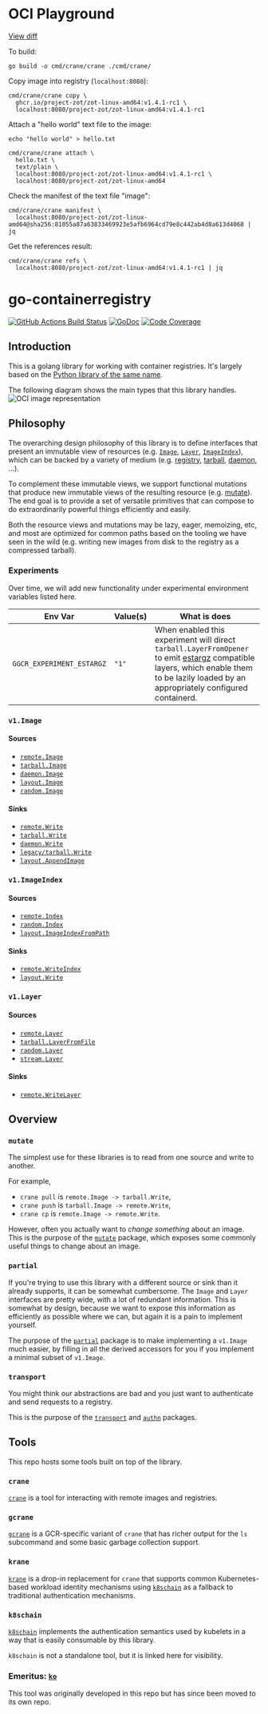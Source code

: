 # OCI Playground

[View diff](https://github.com/google/go-containerregistry/compare/main...oci-playground:main)

To build:
```
go build -o cmd/crane/crane ./cmd/crane/
```

Copy image into registry (`localhost:8080`):
```
cmd/crane/crane copy \
  ghcr.io/project-zot/zot-linux-amd64:v1.4.1-rc1 \
  localhost:8080/project-zot/zot-linux-amd64:v1.4.1-rc1
```

Attach a "hello world" text file to the image:
```
echo "hello world" > hello.txt

cmd/crane/crane attach \
  hello.txt \
  text/plain \
  localhost:8080/project-zot/zot-linux-amd64:v1.4.1-rc1 \
  localhost:8080/project-zot/zot-linux-amd64
```

Check the manifest of the text file "image":
```
cmd/crane/crane manifest \
  localhost:8080/project-zot/zot-linux-amd64@sha256:81055a87a63833469923e5afb6964cd79e8c442ab4d8a613d4068 | jq
```

Get the references result:
```
cmd/crane/crane refs \
  localhost:8080/project-zot/zot-linux-amd64:v1.4.1-rc1 | jq
```

# go-containerregistry

[![GitHub Actions Build Status](https://github.com/google/go-containerregistry/workflows/Build/badge.svg)](https://github.com/google/go-containerregistry/actions?query=workflow%3ABuild)
[![GoDoc](https://godoc.org/github.com/google/go-containerregistry?status.svg)](https://godoc.org/github.com/google/go-containerregistry)
[![Code Coverage](https://codecov.io/gh/google/go-containerregistry/branch/main/graph/badge.svg)](https://codecov.io/gh/google/go-containerregistry)

## Introduction

This is a golang library for working with container registries.
It's largely based on the [Python library of the same name](https://github.com/google/containerregistry).

The following diagram shows the main types that this library handles.
![OCI image representation](images/ociimage.jpeg)

## Philosophy

The overarching design philosophy of this library is to define interfaces that present an immutable
view of resources (e.g. [`Image`](https://godoc.org/github.com/google/go-containerregistry/pkg/v1#Image),
[`Layer`](https://godoc.org/github.com/google/go-containerregistry/pkg/v1#Layer),
[`ImageIndex`](https://godoc.org/github.com/google/go-containerregistry/pkg/v1#ImageIndex)),
which can be backed by a variety of medium (e.g. [registry](./pkg/v1/remote/README.md),
[tarball](./pkg/v1/tarball/README.md), [daemon](./pkg/v1/daemon/README.md), ...).

To complement these immutable views, we support functional mutations that produce new immutable views
of the resulting resource (e.g. [mutate](./pkg/v1/mutate/README.md)).  The end goal is to provide a
set of versatile primitives that can compose to do extraordinarily powerful things efficiently and easily.

Both the resource views and mutations may be lazy, eager, memoizing, etc, and most are optimized
for common paths based on the tooling we have seen in the wild (e.g. writing new images from disk
to the registry as a compressed tarball).


### Experiments

Over time, we will add new functionality under experimental environment variables listed here.

| Env Var | Value(s) | What is does |
|---------|----------|--------------|
| `GGCR_EXPERIMENT_ESTARGZ` | `"1"` | When enabled this experiment will direct `tarball.LayerFromOpener` to emit [estargz](https://github.com/opencontainers/image-spec/issues/815) compatible layers, which enable them to be lazily loaded by an appropriately configured containerd. |


### `v1.Image`

#### Sources

* [`remote.Image`](https://godoc.org/github.com/google/go-containerregistry/pkg/v1/remote#Image)
* [`tarball.Image`](https://godoc.org/github.com/google/go-containerregistry/pkg/v1/tarball#Image)
* [`daemon.Image`](https://godoc.org/github.com/google/go-containerregistry/pkg/v1/daemon#Image)
* [`layout.Image`](https://godoc.org/github.com/google/go-containerregistry/pkg/v1/layout#Path.Image)
* [`random.Image`](https://godoc.org/github.com/google/go-containerregistry/pkg/v1/random#Image)

#### Sinks

* [`remote.Write`](https://godoc.org/github.com/google/go-containerregistry/pkg/v1/remote#Write)
* [`tarball.Write`](https://godoc.org/github.com/google/go-containerregistry/pkg/v1/tarball#Write)
* [`daemon.Write`](https://godoc.org/github.com/google/go-containerregistry/pkg/v1/daemon#Write)
* [`legacy/tarball.Write`](https://godoc.org/github.com/google/go-containerregistry/pkg/legacy/tarball#Write)
* [`layout.AppendImage`](https://godoc.org/github.com/google/go-containerregistry/pkg/v1/layout#Path.AppendImage)

### `v1.ImageIndex`

#### Sources

* [`remote.Index`](https://godoc.org/github.com/google/go-containerregistry/pkg/v1/remote#Index)
* [`random.Index`](https://godoc.org/github.com/google/go-containerregistry/pkg/v1/random#Index)
* [`layout.ImageIndexFromPath`](https://godoc.org/github.com/google/go-containerregistry/pkg/v1/layout#ImageIndexFromPath)

#### Sinks

* [`remote.WriteIndex`](https://godoc.org/github.com/google/go-containerregistry/pkg/v1/remote#WriteIndex)
* [`layout.Write`](https://godoc.org/github.com/google/go-containerregistry/pkg/v1/layout#Write)

### `v1.Layer`

#### Sources

* [`remote.Layer`](https://godoc.org/github.com/google/go-containerregistry/pkg/v1/remote#Layer)
* [`tarball.LayerFromFile`](https://godoc.org/github.com/google/go-containerregistry/pkg/v1/tarball#LayerFromFile)
* [`random.Layer`](https://godoc.org/github.com/google/go-containerregistry/pkg/v1/random#Layer)
* [`stream.Layer`](https://godoc.org/github.com/google/go-containerregistry/pkg/v1/stream#Layer)

#### Sinks

* [`remote.WriteLayer`](https://godoc.org/github.com/google/go-containerregistry/pkg/v1/remote#WriteLayer)

## Overview

### `mutate`

The simplest use for these libraries is to read from one source and write to another.

For example,

 * `crane pull` is `remote.Image -> tarball.Write`,
 * `crane push` is `tarball.Image -> remote.Write`,
 * `crane cp` is `remote.Image -> remote.Write`.

However, often you actually want to _change something_ about an image.
This is the purpose of the [`mutate`](pkg/v1/mutate) package, which exposes
some commonly useful things to change about an image.

### `partial`

If you're trying to use this library with a different source or sink than it already supports,
it can be somewhat cumbersome. The `Image` and `Layer` interfaces are pretty wide, with a lot
of redundant information. This is somewhat by design, because we want to expose this information
as efficiently as possible where we can, but again it is a pain to implement yourself.

The purpose of the [`partial`](pkg/v1/partial) package is to make implementing a `v1.Image`
much easier, by filling in all the derived accessors for you if you implement a minimal
subset of `v1.Image`.

### `transport`

You might think our abstractions are bad and you just want to authenticate
and send requests to a registry.

This is the purpose of the [`transport`](pkg/v1/remote/transport) and [`authn`](pkg/authn) packages.

## Tools

This repo hosts some tools built on top of the library.

### `crane`

[`crane`](cmd/crane/README.md) is a tool for interacting with remote images
and registries.

### `gcrane`

[`gcrane`](cmd/gcrane/README.md) is a GCR-specific variant of `crane` that has
richer output for the `ls` subcommand and some basic garbage collection support.

### `krane`

[`krane`](cmd/krane/README.md) is a drop-in replacement for `crane` that supports
common Kubernetes-based workload identity mechanisms using [`k8schain`](#k8schain)
as a fallback to traditional authentication mechanisms.

### `k8schain`

[`k8schain`](pkg/authn/k8schain/README.md) implements the authentication
semantics used by kubelets in a way that is easily consumable by this library.

`k8schain` is not a standalone tool, but it is linked here for visibility.

### Emeritus: [`ko`](https://github.com/google/ko)

This tool was originally developed in this repo but has since been moved to its
own repo.
